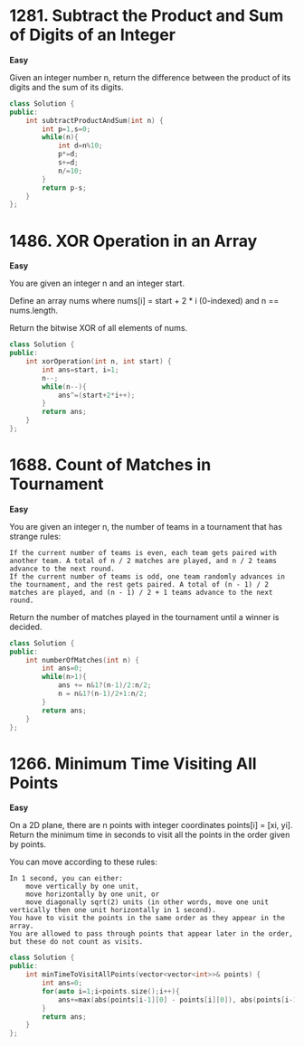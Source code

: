 # 1281. Subtract the Product and Sum of Digits of an Integer
**Easy**

Given an integer number n, return the difference between the product of its digits and the sum of its digits. 

```c++
class Solution {
public:
    int subtractProductAndSum(int n) {
        int p=1,s=0;
        while(n){
            int d=n%10;
            p*=d;
            s+=d;
            n/=10;
        }
        return p-s;
    }
};
```

# 1486. XOR Operation in an Array
**Easy**

You are given an integer n and an integer start.

Define an array nums where nums[i] = start + 2 * i (0-indexed) and n == nums.length.

Return the bitwise XOR of all elements of nums.

```c++
class Solution {
public:
    int xorOperation(int n, int start) {
        int ans=start, i=1;
        n--; 
        while(n--){
            ans^=(start+2*i++);
        }
        return ans;
    }
};
```

# 1688. Count of Matches in Tournament
**Easy**

You are given an integer n, the number of teams in a tournament that has strange rules:

    If the current number of teams is even, each team gets paired with another team. A total of n / 2 matches are played, and n / 2 teams advance to the next round.
    If the current number of teams is odd, one team randomly advances in the tournament, and the rest gets paired. A total of (n - 1) / 2 matches are played, and (n - 1) / 2 + 1 teams advance to the next round.

Return the number of matches played in the tournament until a winner is decided.

```c++
class Solution {
public:
    int numberOfMatches(int n) {
        int ans=0;
        while(n>1){
            ans += n&1?(n-1)/2:n/2;
            n = n&1?(n-1)/2+1:n/2;
        }
        return ans;
    }
};
```

# 1266. Minimum Time Visiting All Points
**Easy**

On a 2D plane, there are n points with integer coordinates points[i] = [xi, yi]. Return the minimum time in seconds to visit all the points in the order given by points.

You can move according to these rules:

    In 1 second, you can either:
        move vertically by one unit,
        move horizontally by one unit, or
        move diagonally sqrt(2) units (in other words, move one unit vertically then one unit horizontally in 1 second).
    You have to visit the points in the same order as they appear in the array.
    You are allowed to pass through points that appear later in the order, but these do not count as visits.


```c++
class Solution {
public:
    int minTimeToVisitAllPoints(vector<vector<int>>& points) {
        int ans=0;
        for(auto i=1;i<points.size();i++){
            ans+=max(abs(points[i-1][0] - points[i][0]), abs(points[i-1][1] - points[i][1]));
        }
        return ans;
    }
};
```

# 

```c++

```